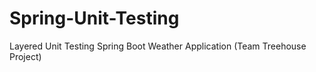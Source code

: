 # Spring-Unit-Testing
Layered Unit Testing Spring Boot Weather Application (Team Treehouse Project)

